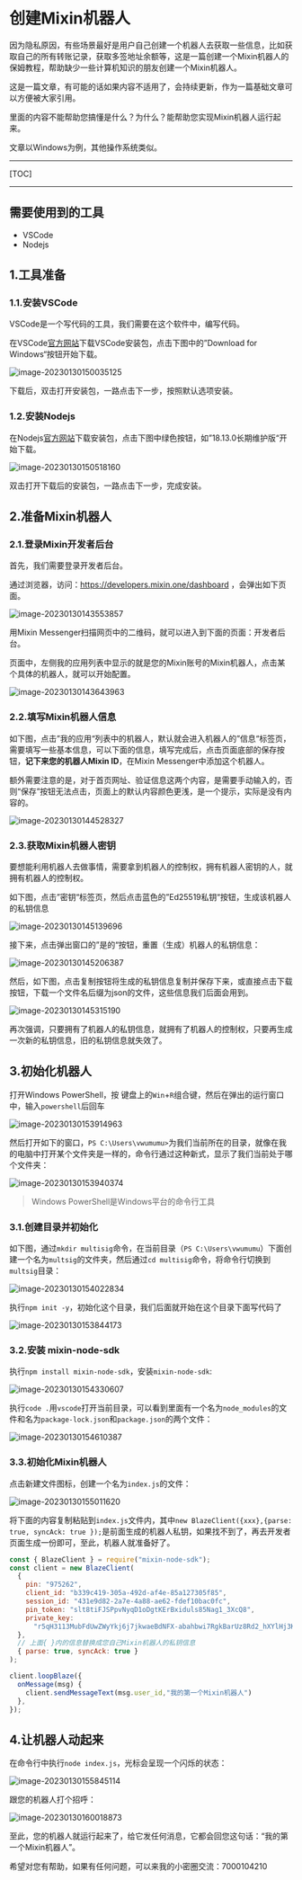 # 创建Mixin机器人

因为隐私原因，有些场景最好是用户自己创建一个机器人去获取一些信息，比如获取自己的所有转账记录，获取多签地址余额等，这是一篇创建一个Mixin机器人的保姆教程，帮助缺少一些计算机知识的朋友创建一个Mixin机器人。

这是一篇文章，有可能的话如果内容不适用了，会持续更新，作为一篇基础文章可以方便被大家引用。

里面的内容不能帮助您搞懂是什么？为什么？能帮助您实现Mixin机器人运行起来。

文章以Windows为例，其他操作系统类似。

------

[TOC]

------

## 需要使用到的工具

* VSCode
* Nodejs

## 1.工具准备

### 1.1.安装VSCode

VSCode是一个写代码的工具，我们需要在这个软件中，编写代码。

在VSCode[官方网站](https://code.visualstudio.com/)下载VSCode安装包，点击下图中的”Download for Windows“按钮开始下载。

![image-20230130150035125](https://raw.githubusercontent.com/vwumumu/mixchat-docs/master/articles/create-mixin-bot/imgs/image-20230130150035125.png)

下载后，双击打开安装包，一路点击下一步，按照默认选项安装。

### 1.2.安装Nodejs

在Nodejs[官方网站](https://nodejs.org/zh-cn/)下载安装包，点击下图中绿色按钮，如”18.13.0长期维护版“开始下载。

![image-20230130150518160](https://raw.githubusercontent.com/vwumumu/mixchat-docs/master/articles/create-mixin-bot/imgs/image-20230130150518160.png)

双击打开下载后的安装包，一路点击下一步，完成安装。

## 2.准备Mixin机器人
### 2.1.登录Mixin开发者后台

首先，我们需要登录开发者后台。

通过浏览器，访问：https://developers.mixin.one/dashboard ，会弹出如下页面。

![image-20230130143553857](https://raw.githubusercontent.com/vwumumu/mixchat-docs/master/articles/create-mixin-bot/imgs/image-20230130143553857.png)

用Mixin Messenger扫描网页中的二维码，就可以进入到下面的页面：开发者后台。

页面中，左侧我的应用列表中显示的就是您的Mixin账号的Mixin机器人，点击某个具体的机器人，就可以开始配置。

![image-20230130143643963](https://raw.githubusercontent.com/vwumumu/mixchat-docs/master/articles/create-mixin-bot/imgs/image-20230130143643963.png)

### 2.2.填写Mixin机器人信息

如下图，点击”我的应用“列表中的机器人，默认就会进入机器人的”信息“标签页，需要填写一些基本信息，可以下面的信息，填写完成后，点击页面底部的保存按钮，**记下来您的机器人Mixin ID**，在Mixin Messenger中添加这个机器人。

额外需要注意的是，对于首页网址、验证信息这两个内容，是需要手动输入的，否则“保存”按钮无法点击，页面上的默认内容颜色更浅，是一个提示，实际是没有内容的。

![image-20230130144528327](https://raw.githubusercontent.com/vwumumu/mixchat-docs/master/articles/create-mixin-bot/imgs/image-20230130144528327.png)

### 2.3.获取Mixin机器人密钥

要想能利用机器人去做事情，需要拿到机器人的控制权，拥有机器人密钥的人，就拥有机器人的控制权。

如下图，点击”密钥“标签页，然后点击蓝色的”Ed25519私钥“按钮，生成该机器人的私钥信息

![image-20230130145139696](https://raw.githubusercontent.com/vwumumu/mixchat-docs/master/articles/create-mixin-bot/imgs/image-20230130145139696.png)

接下来，点击弹出窗口的”是的“按钮，重置（生成）机器人的私钥信息：

![image-20230130145206387](https://raw.githubusercontent.com/vwumumu/mixchat-docs/master/articles/create-mixin-bot/imgs/image-20230130145206387.png)

然后，如下图，点击复制按钮将生成的私钥信息复制并保存下来，或直接点击下载按钮，下载一个文件名后缀为json的文件，这些信息我们后面会用到。

![image-20230130145315190](https://raw.githubusercontent.com/vwumumu/mixchat-docs/master/articles/create-mixin-bot/imgs/image-20230130145315190.png)

再次强调，只要拥有了机器人的私钥信息，就拥有了机器人的控制权，只要再生成一次新的私钥信息，旧的私钥信息就失效了。

## 3.初始化机器人

打开Windows PowerShell，按 键盘上的`Win`+`R`组合键，然后在弹出的运行窗口中，输入`powershell`后回车

![image-20230130153914963](https://raw.githubusercontent.com/vwumumu/mixchat-docs/master/articles/create-mixin-bot/imgs/image-20230130153914963.png)

然后打开如下的窗口，`PS C:\Users\vwumumu>`为我们当前所在的目录，就像在我的电脑中打开某个文件夹是一样的，命令行通过这种新式，显示了我们当前处于哪个文件夹：

![image-20230130153940374](https://raw.githubusercontent.com/vwumumu/mixchat-docs/master/articles/create-mixin-bot/imgs/image-20230130153940374.png)

> Windows PowerShell是Windows平台的命令行工具

### 3.1.创建目录并初始化

如下图，通过`mkdir multisig`命令，在当前目录（`PS C:\Users\vwumumu`）下面创建一个名为`multsig`的文件夹，然后通过`cd multisig`命令，将命令行切换到`multsig`目录：

![image-20230130154022834](https://raw.githubusercontent.com/vwumumu/mixchat-docs/master/articles/create-mixin-bot/imgs/image-20230130154022834.png)

执行`npm init -y`，初始化这个目录，我们后面就开始在这个目录下面写代码了

![image-20230130153844173](https://raw.githubusercontent.com/vwumumu/mixchat-docs/master/articles/create-mixin-bot/imgs/image-20230130153844173.png)

### 3.2.安装 mixin-node-sdk

执行`npm install mixin-node-sdk`，安装`mixin-node-sdk`:

![image-20230130154330607](https://raw.githubusercontent.com/vwumumu/mixchat-docs/master/articles/create-mixin-bot/imgs/image-20230130154330607.png)

执行`code .`用`vscode`打开当前目录，可以看到里面有一个名为`node_modules`的文件和名为`package-lock.json`和`package.json`的两个文件：

![image-20230130154610387](https://raw.githubusercontent.com/vwumumu/mixchat-docs/master/articles/create-mixin-bot/imgs/image-20230130154610387.png)

### 3.3.初始化Mixin机器人

点击新建文件图标，创建一个名为`index.js`的文件：

![image-20230130155011620](https://raw.githubusercontent.com/vwumumu/mixchat-docs/master/articles/create-mixin-bot/imgs/image-20230130155011620.png)

将下面的内容复制粘贴到`index.js`文件内，其中`new BlazeClient({xxx},{parse: true, syncAck: true });`是前面生成的机器人私钥，如果找不到了，再去开发者页面生成一份即可，至此，机器人就准备好了。

```js
const { BlazeClient } = require("mixin-node-sdk");
const client = new BlazeClient(
  {
    pin: "975262",
    client_id: "b339c419-305a-492d-af4e-85a127305f85",
    session_id: "431e9d82-2a7e-4a88-ae62-fdef10bac0fc",
    pin_token: "slt8tiFJSPpvNyqD1oDgtKErBxiduls85Nag1_3XcQ8",
    private_key:
      "r5qH3113MubFdUwZWyYkj6j7jkwaeBdNFX-abahbwi7RgkBarUz8Rd2_hXYlHj3KglFItT-qpfTRAhhyvZS6Sg",
  },
  // 上面{ }内的信息替换成您自己Mixin机器人的私钥信息
  { parse: true, syncAck: true }
);

client.loopBlaze({
  onMessage(msg) {
    client.sendMessageText(msg.user_id,"我的第一个Mixin机器人")
  },
});
```

## 4.让机器人动起来

在命令行中执行`node index.js`，光标会呈现一个闪烁的状态：

![image-20230130155845114](https://raw.githubusercontent.com/vwumumu/mixchat-docs/master/articles/create-mixin-bot/imgs/image-20230130155845114.png)

跟您的机器人打个招呼：

![image-20230130160018873](https://raw.githubusercontent.com/vwumumu/mixchat-docs/master/articles/create-mixin-bot/imgs/image-20230130160018873.png)

至此，您的机器人就运行起来了，给它发任何消息，它都会回您这句话：“我的第一个Mixin机器人”。

希望对您有帮助，如果有任何问题，可以来我的小密圈交流：7000104210
